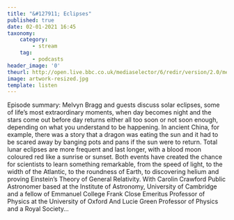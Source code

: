 ```yaml
---
title: "&#127911; Eclipses"
published: true
date: 02-01-2021 16:45
taxonomy:
    category:
        - stream
    tag:
        - podcasts
header_image: '0'
theurl: http://open.live.bbc.co.uk/mediaselector/6/redir/version/2.0/mediaset/audio-nondrm-download/proto/http/vpid/p09293k3.mp3
image: artwork-resized.jpg
template: listen
--- 
```

Episode summary: Melvyn Bragg and guests discuss solar eclipses, some of life’s most extraordinary moments, when day becomes night and the stars come out before day returns either all too soon or not soon enough, depending on what you understand to be happening. In ancient China, for example, there was a story that a dragon was eating the sun and it had to be scared away by banging pots and pans if the sun were to return. Total lunar eclipses are more frequent and last longer, with a blood moon coloured red like a sunrise or sunset. Both events have created the chance for scientists to learn something remarkable, from the speed of light, to the width of the Atlantic, to the roundness of Earth, to discovering helium and proving Einstein’s Theory of General Relativity. With Carolin Crawford Public Astronomer based at the Institute of Astronomy, University of Cambridge and a fellow of Emmanuel College Frank Close Emeritus Professor of Physics at the University of Oxford And Lucie Green Professor of Physics and a Royal Society…
